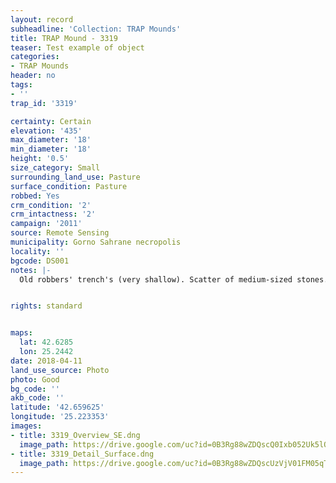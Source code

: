 ```yaml
---
layout: record
subheadline: 'Collection: TRAP Mounds'
title: TRAP Mound - 3319
teaser: Test example of object
categories:
- TRAP Mounds
header: no
tags:
- ''
trap_id: '3319'

certainty: Certain
elevation: '435'
max_diameter: '18'
min_diameter: '18'
height: '0.5'
size_category: Small
surrounding_land_use: Pasture
surface_condition: Pasture
robbed: Yes
crm_condition: '2'
crm_intactness: '2'
campaign: '2011'
source: Remote Sensing
municipality: Gorno Sahrane necropolis
locality: ''
bgcode: DS001
notes: |-
  Old robbers' trench's (very shallow). Scatter of medium-sized stones.


rights: standard


maps:
  lat: 42.6285
  lon: 25.2442
date: 2018-04-11
land_use_source: Photo
photo: Good
bg_code: ''
akb_code: ''
latitude: '42.659625'
longitude: '25.223353'
images:
- title: 3319_Overview_SE.dng
  image_path: https://drive.google.com/uc?id=0B3Rg88wZDQscQ0Ixb052Uk5lOEk
- title: 3319_Detail_Surface.dng
  image_path: https://drive.google.com/uc?id=0B3Rg88wZDQscUzVjV01FM05qTDQ
---
```

